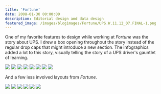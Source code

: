 ```yaml
---
title: 'Fortune'
date: 2008-01-30 00:00:00
description: Editorial design and data design
featured_image: /images/blogimages/Fortune/UPS.W.11.12_07.FINAL-1.png
---
```


One of my favorite features to design while working at *Fortune* was the story about UPS. I drew a box opening throughout the story instead of the regular drop caps that might introduce a new section. The infographics added a lot to this story, visually telling the story of a UPS driver's gauntlet of learning.

<div class="gallery" data-columns="3">
	<img src="/images/blogimages/Fortune/UPS.W.11.12_07.FINAL-1.png">
	<img src="/images/blogimages/Fortune/UPS.W.11.12_07.FINAL-2.png">
	<img src="/images/blogimages/Fortune/UPS.W.11.12_07.FINAL-3.png">
	<img src="/images/blogimages/Fortune/UPS.W.11.12_07.FINAL-4.png">
	<img src="/images/blogimages/Fortune/UPS.W.11.12_07.FINAL-5.png">
	<img src="/images/blogimages/Fortune/UPS.W.11.12_07.FINAL-6.png">
	<img src="/images/blogimages/Fortune/UPS.W.11.12_07.FINAL-7.png">
	<img src="/images/blogimages/Fortune/UPS.W.11.12_07.FINAL-8.png">
</div>

And a few less involved layouts from *Fortune*.

<div class="gallery" data-columns="3">
	<img src="/images/blogimages/Fortune/MON.2.18.08.FINALR1.png">
	<img src="/images/blogimages/Fortune/schumacher-investing_lowres-1.png">
	<img src="/images/blogimages/Fortune/schumacher-investing_lowres-2.png">
	<img src="/images/blogimages/Fortune/schumacher-investing_lowres-3.png">
	<img src="/images/blogimages/Fortune/schumacher-investing_lowres-4.png">
	<img src="/images/blogimages/Fortune/WOR.12.10.07.FINAL.png">
	</div>